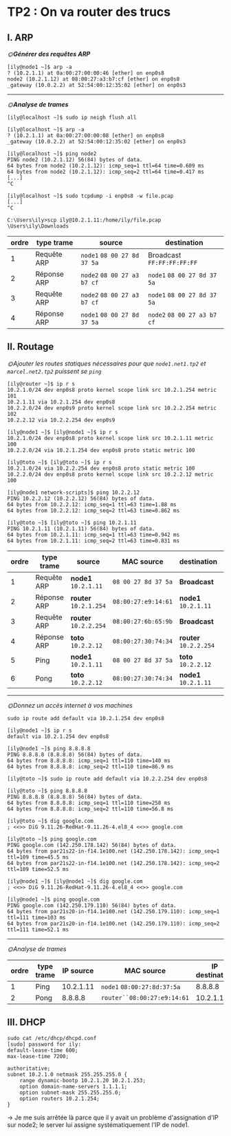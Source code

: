 # [](#tp2-on-va-router-des-trucs)TP2 : On va router des trucs


## I. ARP


*🌞**Générer des requêtes ARP***

```
[ily@node1 ~]$ arp -a
? (10.2.1.1) at 0a:00:27:00:00:46 [ether] on enp0s8
node2 (10.2.1.12) at 08:00:27:a3:b7:cf [ether] on enp0s8
_gateway (10.0.2.2) at 52:54:00:12:35:02 [ether] on enp0s3
```
---

*🌞**Analyse de trames***

```
[ily@localhost ~]$ sudo ip neigh flush all

[ily@localhost ~]$ arp -a
? (10.2.1.1) at 0a:00:27:00:00:08 [ether] on enp0s8
_gateway (10.0.2.2) at 52:54:00:12:35:02 [ether] on enp0s3

[ily@localhost ~]$ ping node2
PING node2 (10.2.1.12) 56(84) bytes of data.
64 bytes from node2 (10.2.1.12): icmp_seq=1 ttl=64 time=0.609 ms
64 bytes from node2 (10.2.1.12): icmp_seq=2 ttl=64 time=0.417 ms
[...]
^C

[ily@localhost ~]$ sudo tcpdump -i enp0s8 -w file.pcap
[...]
^C
```
```
C:\Users\ily>scp ily@10.2.1.11:/home/ily/file.pcap \Users\ily\Downloads
```
| ordre | type trame  | source                   | destination                |
|-------|-------------|--------------------------|----------------------------|
| 1     | Requête ARP | `node1` `08 00 27 8d 37 5a` | Broadcast `FF:FF:FF:FF:FF` |
| 2     | Réponse ARP | `node2` `08 00 27 a3 b7 cf` | `node1` `08 00 27 8d 37 5a`   |
| 3	 |  Requête ARP | `node2` `08 00 27 a3 b7 cf` | `node1` `08 00 27 8d 37 5a`|
| 4     | Réponse ARP | `node1` `08 00 27 8d 37 5a` | `node2` `08 00 27 a3 b7 cf` |


## II. Routage

*🌞Ajouter les routes statiques nécessaires pour que `node1.net1.tp2` et `marcel.net2.tp2` puissent se `ping`*
```
[ily@router ~]$ ip r s
10.2.1.0/24 dev enp0s8 proto kernel scope link src 10.2.1.254 metric 101
10.2.1.11 via 10.2.1.254 dev enp0s8
10.2.2.0/24 dev enp0s9 proto kernel scope link src 10.2.2.254 metric 102
10.2.2.12 via 10.2.2.254 dev enp0s9

[ily@node1 ~]$ [ily@node1 ~]$ ip r s
10.2.1.0/24 dev enp0s8 proto kernel scope link src 10.2.1.11 metric 100
10.2.2.0/24 via 10.2.1.254 dev enp0s8 proto static metric 100

[ily@toto ~]$ [ily@toto ~]$ ip r s
10.2.1.0/24 via 10.2.2.254 dev enp0s8 proto static metric 100
10.2.2.0/24 dev enp0s8 proto kernel scope link src 10.2.2.12 metric 100

[ily@node1 network-scripts]$ ping 10.2.2.12
PING 10.2.2.12 (10.2.2.12) 56(84) bytes of data.
64 bytes from 10.2.2.12: icmp_seq=1 ttl=63 time=1.88 ms
64 bytes from 10.2.2.12: icmp_seq=2 ttl=63 time=0.862 ms

[ily@toto ~]$ [ily@toto ~]$ ping 10.2.1.11
PING 10.2.1.11 (10.2.1.11) 56(84) bytes of data.
64 bytes from 10.2.1.11: icmp_seq=1 ttl=63 time=0.942 ms
64 bytes from 10.2.1.11: icmp_seq=2 ttl=63 time=0.831 ms
```

| ordre | type trame  | source | MAC source| destination| MAC dest |
|-------|-------------|--------------------------|----------------------------|--------------------------|----------------------------|
| 1     | Requête ARP | **node1**		 `10.2.1.11`| `08 00 27 8d 37 5a`| **Broadcast** 					| `FF:FF:FF:FF:FF`|
| 2     | Réponse ARP | **router** 	`10.2.1.254`| `08:00:27:e9:14:61`| **node1** 	 `10.2.1.11`|`08 00 27 8d 37 5a`|
| 3	 		| Requête ARP | **router** 	`10.2.2.254`| `08:00:27:6b:65:9b`| **Broadcast** 					| `FF:FF:FF:FF:FF`|
| 4     | Réponse ARP | **toto** 		 `10.2.2.12`| `08:00:27:30:74:34`| **router** `10.2.2.254`| `08:00:27:6b:65:9b`|
| 5     | Ping 				| **node1** 	 `10.2.1.11`| `08 00 27 8d 37 5a`| **toto** 	 `10.2.2.12`| `08:00:27:30:74:34` |
| 6     | Pong			  | **toto** 	   `10.2.2.12`| `08:00:27:30:74:34`| **node1** 	 `10.2.1.11`|`08 00 27 8d 37 5a`|

---
*🌞Donnez un accès internet à vos machines*

```
sudo ip route add default via 10.2.1.254 dev enp0s8

[ily@node1 ~]$ ip r s
default via 10.2.1.254 dev enp0s8

[ily@node1 ~]$ ping 8.8.8.8
PING 8.8.8.8 (8.8.8.8) 56(84) bytes of data.
64 bytes from 8.8.8.8: icmp_seq=1 ttl=110 time=140 ms
64 bytes from 8.8.8.8: icmp_seq=2 ttl=110 time=86.9 ms
```
```
[ily@toto ~]$ sudo ip route add default via 10.2.2.254 dev enp0s8

[ily@toto ~]$ ping 8.8.8.8
PING 8.8.8.8 (8.8.8.8) 56(84) bytes of data.
64 bytes from 8.8.8.8: icmp_seq=1 ttl=110 time=258 ms
64 bytes from 8.8.8.8: icmp_seq=2 ttl=110 time=56.8 ms
```

```
[ily@toto ~]$ dig google.com
; <<>> DiG 9.11.26-RedHat-9.11.26-4.el8_4 <<>> google.com

[ily@toto ~]$ ping google.com
PING google.com (142.250.178.142) 56(84) bytes of data.
64 bytes from par21s22-in-f14.1e100.net (142.250.178.142): icmp_seq=1 ttl=109 time=45.5 ms
64 bytes from par21s22-in-f14.1e100.net (142.250.178.142): icmp_seq=2 ttl=109 time=52.5 ms
```
```
[ily@node1 ~]$ [ily@node1 ~]$ dig google.com
; <<>> DiG 9.11.26-RedHat-9.11.26-4.el8_4 <<>> google.com

[ily@node1 ~]$ ping google.com
PING google.com (142.250.179.110) 56(84) bytes of data.
64 bytes from par21s20-in-f14.1e100.net (142.250.179.110): icmp_seq=1 ttl=111 time=103 ms
64 bytes from par21s20-in-f14.1e100.net (142.250.179.110): icmp_seq=2 ttl=111 time=52.1 ms
```
---

*🌞Analyse de trames*


| ordre | type trame  | IP source | MAC source                 | IP destination | MAC destination            |
|-------|-------------|-----------|----------------------------|----------------|---------------------------|
| 1     | Ping        | 10.2.1.11 | `node1` `08:00:27:8d:37:5a`| 8.8.8.8        |`router``08:00:27:e9:14:61` |
| 2     | Pong        | 8.8.8.8   | `router``08:00:27:e9:14:61`| 10.2.1.11      | `node1``08:00:27:8d:37:5a` |

## III. DHCP

    sudo cat /etc/dhcp/dhcpd.conf
    [sudo] password for ily:
    default-lease-time 600;
    max-lease-time 7200;
    
    authoritative;
    subnet 10.2.1.0 netmask 255.255.255.0 {
        range dynamic-bootp 10.2.1.20 10.2.1.253;
        option domain-name-servers 1.1.1.1;
        option subnet-mask 255.255.255.0;
        option routers 10.2.1.254;
    }

-> Je me suis arrêtée là parce que il y avait un problème d'assignation d'IP sur node2; le server lui assigne systématiquement l'IP de node1.
